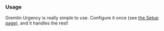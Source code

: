 <!-- markdownlint-disable MD041 -->
### Usage

Gremlin Urgency is really simple to use. Configure it once (see [the Setup page](./setup.md)), and it handles the rest!
